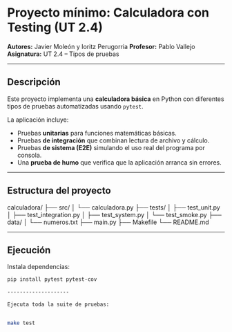 # Proyecto mínimo: Calculadora con Testing (UT 2.4)

**Autores:** Javier Moleón y Ioritz Perugorria 
**Profesor:** Pablo Vallejo  
**Asignatura:** UT 2.4 – Tipos de pruebas  

---

## Descripción

Este proyecto implementa una **calculadora básica** en Python con diferentes tipos de pruebas automatizadas usando `pytest`.

La aplicación incluye:
- Pruebas **unitarias** para funciones matemáticas básicas.
- Pruebas **de integración** que combinan lectura de archivo y cálculo.
- Pruebas **de sistema (E2E)** simulando el uso real del programa por consola.
- Una **prueba de humo** que verifica que la aplicación arranca sin errores.

---

## Estructura del proyecto

calculadora/
├── src/
│ └── calculadora.py
├── tests/
│ ├── test_unit.py
│ ├── test_integration.py
│ ├── test_system.py
│ └── test_smoke.py
├── data/
│ └── numeros.txt
├── main.py
├── Makefile
└── README.md

---

## Ejecución

Instala dependencias:
```bash
pip install pytest pytest-cov

--------------------

Ejecuta toda la suite de pruebas:


make test
